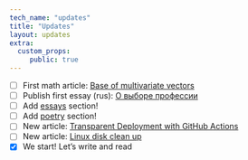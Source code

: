 ```yaml
---
tech_name: "updates"
title: "Updates"
layout: updates
extra: 
  custom_props:
     public: true
---
```

- [ ] First math article: [Base of multivariate vectors](/articles/multivariate-vectors)
- [ ] Publish first essay (rus): [О выборе профессии](https://alchemmist.xyz/essays/career-choice)
- [ ] Add [essays](https://alchemmist.xyz/essays) section!
- [ ] Add [poetry](https://alchemmist.xyz/poetry/) section!
- [ ] New article: [Transparent Deployment with GitHub Actions](https://alchemmist.xyz/articles/deploy-gh-actions/)
- [ ] New article: [Linux disk clean up](https://alchemmist.xyz/articles/linux-clean-up/)
- [x] We start! Let’s write and read